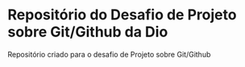 # Repositório do Desafio de Projeto sobre Git/Github da Dio
Repositório criado para o desafio de Projeto sobre Git/Github
